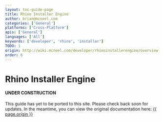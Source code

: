 ```yaml
---
layout: toc-guide-page
title: Rhino Installer Engine
author: brian@mcneel.com
categories: ['General']
platforms: ['Cross-Platform']
apis: ['General']
languages: ['All']
keywords: ['developer', 'rhino', 'installer']
TODO: 1
origin: http://wiki.mcneel.com/developer/rhinoinstallerengine/overview
order: 6
---
```



# Rhino Installer Engine

<div class="bs-callout bs-callout-danger">
  <h4>UNDER CONSTRUCTION</h4>
  <p>This guide has yet to be ported to this site.  Please check back soon for updates.  
  In the meantime, you can view the original documentation here:
  <a href="{{ page.origin }}">{{ page.origin }}</a></p>
</div>
